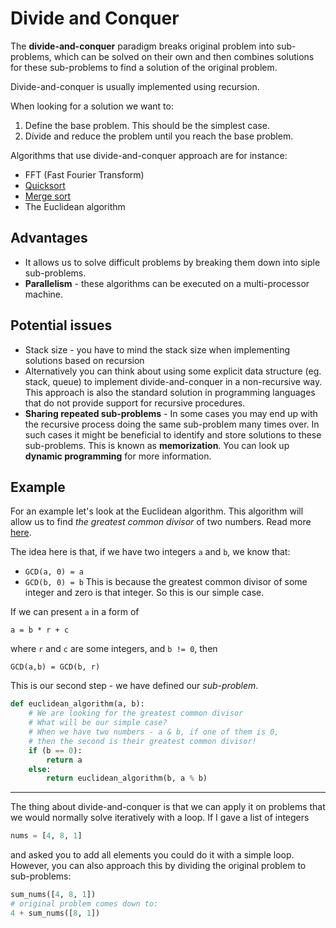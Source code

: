 # Divide and Conquer

The **divide-and-conquer** paradigm breaks original problem into sub-problems, which can be solved
on their own and then combines solutions for these sub-problems to find a solution of the original
problem.

Divide-and-conquer is usually implemented using recursion.

When looking for a solution we want to:

1. Define the base problem. This should be the simplest case.
2. Divide and reduce the problem until you reach the base problem.

Algorithms that use divide-and-conquer approach are for instance:

- FFT (Fast Fourier Transform)
- [Quicksort](./sorting/quick-sort/QuickSort.md)
- [Merge sort](./sorting/merge-sort/MergeSort.md)
- The Euclidean algorithm

## Advantages

- It allows us to solve difficult problems by breaking them down into siple sub-problems.
- **Parallelism** - these algorithms can be executed on a multi-processor machine.

## Potential issues

- Stack size - you have to mind the stack size when implementing solutions based on recursion
- Alternatively you can think about using some explicit data structure (eg. stack, queue) to
  implement divide-and-conquer in a non-recursive way. This approach is also the standard solution
  in programming languages that do not provide support for recursive procedures.
- **Sharing repeated sub-problems** - In some cases you may end up with the recursive process doing
  the same sub-problem many times over. In such cases it might be beneficial to identify and store
  solutions to these sub-problems. This is known as **memorization**. You can look up **dynamic
  programming** for more information.

## Example

For an example let's look at the Euclidean algorithm. This algorithm will allow us to find _the
greatest common divisor_ of two numbers. Read more
[here](https://www.khanacademy.org/computing/computer-science/cryptography/modarithmetic/a/the-euclidean-algorithm).

The idea here is that, if we have two integers `a` and `b`, we know that:

- `GCD(a, 0) = a`
- `GCD(b, 0) = b` This is because the greatest common divisor of some integer and zero is that
  integer. So this is our simple case.

If we can present `a` in a form of

```
a = b * r + c
```

where `r` and `c` are some integers, and `b != 0`, then

```
GCD(a,b) = GCD(b, r)
```

This is our second step - we have defined our _sub-problem_.

```python
def euclidean_algorithm(a, b):
    # We are looking for the greatest common divisor
    # What will be our simple case?
    # When we have two numbers - a & b, if one of them is 0,
    # then the second is their greatest common divisor!
    if (b == 0):
        return a
    else:
        return euclidean_algorithm(b, a % b)
```

---

The thing about divide-and-conquer is that we can apply it on problems that we would normally solve
iteratively with a loop. If I gave a list of integers

```python
nums = [4, 8, 1]
```

and asked you to add all elements you could do it with a simple loop. However, you can also approach
this by dividing the original problem to sub-problems:

```python
sum_nums([4, 8, 1])
# original problem comes down to:
4 + sum_nums([8, 1])
```
